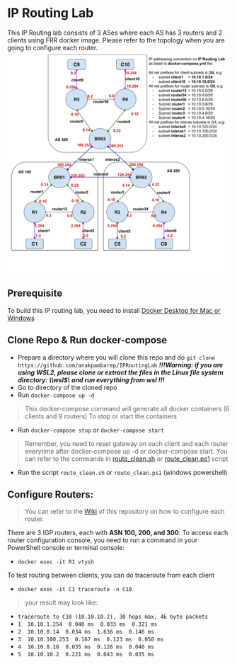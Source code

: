 # IP Routing Lab

This IP Routing lab consists of 3 ASes where each AS has 3 routers and 2 clients using FRR docker image. Please refer to the topology when you are going to configure each router.
![Image of Topology](Topology_Adjar2020.jpg)

## Prerequisite

To build this IP routing lab, you need to install [Docker Desktop for Mac or Windows](https://www.docker.com/products/docker-desktop)

## Clone Repo & Run docker-compose

- Prepare a directory where you will clone this repo and do `git clone https://github.com/anakpambarep/IPRoutingLab`
   ***!!!Warning: if you are using WSL2, please clone or extract the files in the Linux file system directory: \\\wsl$\ and run everything from wsl !!!***
- Go to directory of the cloned repo 
- Run `docker-compose up -d` 
> This docker-compose command will generate all docker containers (6 clients and 9 routers)
> To stop or start the containers
- Run `docker-compose stop` or `docker-compose start`
> Remember, you need to reset gateway on each client and each router everytime after docker-compose up -d or docker-compose start. You can refer to the commands in [route_clean.sh](route_clean.sh) or [route_clean.ps1](route_clean.ps1) script 
- Run the script `route_clean.sh` or `route_clean.ps1` (windows powershell)

## Configure Routers:
> You can refer to the [Wiki](https://github.com/anakpambarep/IPRoutingLab/wiki) of this repository on how to configure each router.

There are 3 IGP routers, each with **ASN 100, 200, and 300**:
To access each router configuration console, you need to run a command in your PowerShell console or terminal console:
- `docker exec -it R1 vtysh`

To test routing between clients, you can do traceroute from each client
- `docker exec -it C1 traceroute -n C10`
> your result may look like:
- `traceroute to C10 (10.10.10.2), 30 hops max, 46 byte packets`
- `1  10.10.1.254  0.040 ms  0.033 ms  0.321 ms`
- `2  10.10.0.14  0.034 ms  1.636 ms  0.146 ms`
- `3  10.10.100.253  0.167 ms  0.123 ms  0.050 ms`
- `4  10.10.8.18  0.035 ms  0.126 ms  0.040 ms`
- `5  10.10.10.2  0.221 ms  0.043 ms  0.035 ms` 
 
